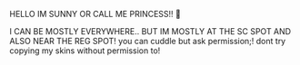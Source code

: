 HELLO IM SUNNY OR CALL ME PRINCESS!! 🎀

I CAN BE MOSTLY EVERYWHERE.. BUT IM MOSTLY
AT THE SC SPOT AND ALSO NEAR THE REG SPOT!
you can cuddle but ask permission;!
dont try copying my skins without permission to!
<!---
IHEARTPROTOTYPE/IHEARTPROTOTYPE is a ✨ special ✨ repository because its `README.md` (this file) appears on your GitHub profile.
You can click the Preview link to take a look at your changes.
--->
